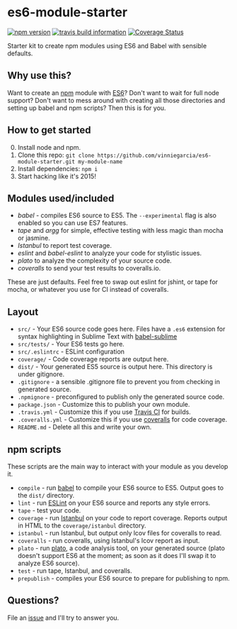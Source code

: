 # es6-module-starter
[![npm version](https://badge.fury.io/js/es6-module-starter.svg)](http://badge.fury.io/js/es6-module-starter)
[![travis build information](https://api.travis-ci.org/vinniegarcia/es6-module-starter.svg)](https://travis-ci.org/vinniegarcia/es6-module-starter)
[![Coverage Status](https://coveralls.io/repos/vinniegarcia/es6-module-starter/badge.svg?branch=master)](https://coveralls.io/r/vinniegarcia/es6-module-starter?branch=master)

Starter kit to create npm modules using ES6 and Babel with sensible defaults.

## Why use this?

Want to create an [npm](https://npmjs.com/) module with [ES6](http://es6rocks.com/)? Don't want to wait for full node support? Don't want to mess around with creating all those directories and setting up babel and npm scripts? Then this is for you.

## How to get started

0. Install node and npm.
1. Clone this repo: `git clone https://github.com/vinniegarcia/es6-module-starter.git my-module-name`
2. Install dependencies: `npm i`
3. Start hacking like it's 2015!

## Modules used/included

- *babel* - compiles ES6 source to ES5. The `--experimental` flag is also enabled so you can use ES7 features.
- *tape* and *argg* for simple, effective testing with less magic than mocha or jasmine.
- *Istanbul* to report test coverage.
- *eslint* and *babel-eslint* to analyze your code for stylistic issues.
- *plato* to analyze the complexity of your source code.
- *coveralls* to send your test results to coveralls.io.

These are just defaults. Feel free to swap out eslint for jshint, or tape for mocha, or whatever you use for CI instead of coveralls.

## Layout

- `src/` - Your ES6 source code goes here. Files have a `.es6` extension for syntax highlighting in Sublime Text with [babel-sublime](https://github.com/babel/babel-sublime)
- `src/tests/` - Your ES6 tests go here.
- `src/.eslintrc` - ESLint configuration
- `coverage/` - Code coverage reports are output here.
- `dist/` - Your generated ES5 source is output here. This directory is under gitignore.
- `.gitignore` - a sensible .gitignore file to prevent you from checking in generated source.
- `.npmignore` - preconfigured to publish only the generated source code.
- `package.json` - Customize this to publish your own module.
- `.travis.yml` - Customize this if you use [Travis CI](https://travis-ci.org/) for builds.
- `.coveralls.yml` - Customize this if you use [coveralls](https://coveralls.io/) for code coverage.
- `README.md` - Delete all this and write your own.

## npm scripts 

These scripts are the main way to interact with your module as you develop it.

- `compile` - run [babel](https://babeljs.io/) to compile your ES6 source to ES5. Output goes to the `dist/` directory.
- `lint` - run [ESLint](http://eslint.org/) on your ES6 source and reports any style errors.
- `tape` - test your code.
- `coverage` - run [Istanbul](https://gotwarlost.github.io/istanbul/) on your code to report coverage. Reports output in HTML to the `coverage/istanbul` directory.
- `istanbul` - run Istanbul, but output only lcov files for coveralls to read.
- `coveralls` - run coveralls, using Istanbul's lcov report as input.
- `plato` - run [plato](https://github.com/es-analysis/plato), a code analysis tool, on your generated source (plato doesn't support ES6 at the moment; as soon as it does I'll swap it to analyze ES6 source).
- `test` - run tape, Istanbul, and coveralls.
- `prepublish` - compiles your ES6 source to prepare for publishing to npm.

## Questions?

File an [issue](https://github.com/vinniegarcia/es6-module-starter/issues) and I'll try to answer you.

